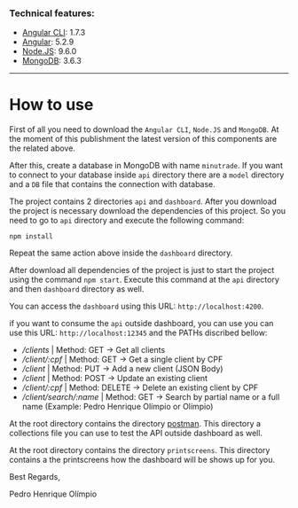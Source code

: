 
### Technical features:

* [Angular CLI](https://cli.angular.io/): 1.7.3
* [Angular](https://cli.angular.io/): 5.2.9
* [Node.JS](https://nodejs.org): 9.6.0
* [MongoDB](https://www.mongodb.com/): 3.6.3
___
# How to use

First of all you need to download the `Angular CLI`, `Node.JS` and `MongoDB`. At the moment of this publishment the latest version of this components are the related above.

After this, create a database in MongoDB with name `minutrade`. If you want to connect to your database inside `api` directory there are a `model` directory and a `DB` file that contains the connection with database.

The project contains 2 directories `api` and `dashboard`. After you download the project is necessary download the dependencies of this project. So you need to go to `api`  directory and execute the following command:

`npm install`

Repeat the same action above inside the `dashboard` directory.

After download all dependencies of the project is just to start the project using the command `npm start`. Execute this command at the `api` directory and then `dashboard` directory as well.

You can access the `dashboard` using this URL: `http://localhost:4200`.

if you want to consume the `api` outside dashboard, you can use you can use this URL: `http://localhost:12345` and the PATHs discribed bellow:

* <i> /clients </i> | Method: GET -> Get all clients
* <i> /client/:cpf </i> | Method: GET -> Get a single client by CPF
* <i> /client </i> | Method: PUT -> Add a new client (JSON Body)
* <i> /client </i> | Method: POST -> Update an existing client
* <i> /client/:cpf </i> | Method: DELETE -> Delete an existing client by CPF
* <i> /client/search/:name </i> | Method: GET -> Search by partial name or a full name (Example: Pedro Henrique Olímpio or Olímpio)

At the root directory contains the directory [postman](https://getpostman.com). This directory a collections file you can use to test the API outside dashboard as well. 

At the root directory contains the directory `printscreens`. This directory contains a the printscreens how the dashboard will be shows up for you.

Best Regards,

Pedro Henrique Olímpio
